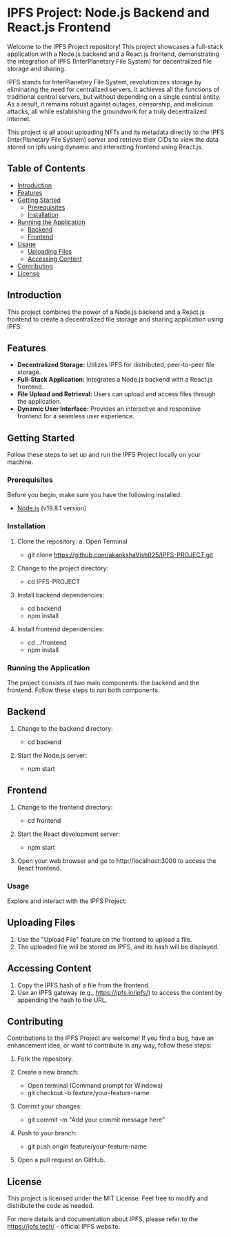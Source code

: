# IPFS Project: Node.js Backend and React.js Frontend

Welcome to the IPFS Project repository! This project showcases a full-stack application with a Node.js backend and a React.js frontend, demonstrating the integration of IPFS (InterPlanetary File System) for decentralized file storage and sharing.

IPFS stands for InterPlanetary File System, revolutionizes storage by eliminating the need for centralized servers. It achieves all the functions of traditional central servers, but without depending on a single central entity. As a result, it remains robust against outages, censorship, and malicious attacks, all while establishing the groundwork for a truly decentralized internet.

This project is all about uploading NFTs and its metadata directly to the IPFS (InterPlanetary File System) server and retrieve their CIDs to view the data stored on ipfs using dynamic and interacting frontend using React.js.

## Table of Contents

- [Introduction](#introduction)
- [Features](#features)
- [Getting Started](#getting-started)
  - [Prerequisites](#prerequisites)
  - [Installation](#installation)
- [Running the Application](#running-the-application)
  - [Backend](#backend)
  - [Frontend](#frontend)
- [Usage](#usage)
  - [Uploading Files](#uploading-files)
  - [Accessing Content](#accessing-content)
- [Contributing](#contributing)
- [License](#license)

## Introduction

This project combines the power of a Node.js backend and a React.js frontend to create a decentralized file storage and sharing application using IPFS.

## Features

- **Decentralized Storage:** Utilizes IPFS for distributed, peer-to-peer file storage.
- **Full-Stack Application:** Integrates a Node.js backend with a React.js frontend.
- **File Upload and Retrieval:** Users can upload and access files through the application.
- **Dynamic User Interface:** Provides an interactive and responsive frontend for a seamless user experience.

## Getting Started

Follow these steps to set up and run the IPFS Project locally on your machine.

### Prerequisites

Before you begin, make sure you have the following installed:

- [Node.js](https://nodejs.org) (v19.8.1 version)

### Installation

1. Clone the repository:
   a. Open Terminal
    - git clone https://github.com/akankshaVish025/IPFS-PROJECT.git
      
2. Change to the project directory:
   - cd IPFS-PROJECT

3. Install backend dependencies:
   - cd backend
   - npm install

4. Install frontend dependencies:
   - cd ../frontend
   - npm install

### Running the Application

The project consists of two main components: the backend and the frontend. Follow these steps to run both components.

## Backend

1. Change to the backend directory:
   - cd backend

2. Start the Node.js server:
   - npm start

## Frontend

1. Change to the frontend directory:
   - cd frontend

2. Start the React development server:
   - npm start

3. Open your web browser and go to http://localhost:3000 to access the React frontend.

### Usage

Explore and interact with the IPFS Project:

## Uploading Files

1. Use the "Upload File" feature on the frontend to upload a file.
2. The uploaded file will be stored on IPFS, and its hash will be displayed.

## Accessing Content

1. Copy the IPFS hash of a file from the frontend.
2. Use an IPFS gateway (e.g., https://ipfs.io/ipfs/) to access the content by appending the hash to the URL.

## Contributing

Contributions to the IPFS Project are welcome! If you find a bug, have an enhancement idea, or want to contribute in any way, follow these steps:

1. Fork the repository.
   
2. Create a new branch:
   - Open terminal (Command prompt for Windows)
   - git checkout -b feature/your-feature-name
     
3. Commit your changes:
   - git commit -m "Add your commit message here"
     
4. Push to your branch:
   - git push origin feature/your-feature-name

5. Open a pull request on GitHub.

## License

This project is licensed under the MIT License. Feel free to modify and distribute the code as needed.

For more details and documentation about IPFS, please refer to the https://ipfs.tech/ - official IPFS website.
     
  
   
